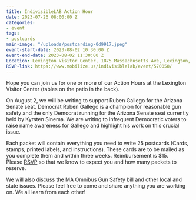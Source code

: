 ```yaml
---
title: IndivisibleLAB Action Hour
date: 2023-07-26 08:00:00 Z
categories:
- event
tags:
- postcards
main-image: "/uploads/postcarding-0d9917.jpeg"
event-start-date: 2023-08-02 10:30:00 Z
event-end-date: 2023-08-02 11:30:00 Z
Location: Lexington Visitor Center, 1875 Massachusetts Ave, Lexington, MA
RSVP-link: https://www.mobilize.us/indivisiblelab/event/570058/
---
```


Hope you can join us for one or more of our Action Hours at the Lexington Visitor Center (tables on the patio in the back). 

On August 2, we will be writing to support Ruben Gallego for the Arizona Senate seat. Democrat Ruben Gallego is a champion for reasonable gun safety and the only Democrat running for the Arizona Senate seat currently held by Kyrsten Sinema. We are writing to infrequent Democratic voters to raise name awareness for Gallego and highlight his work on this crucial issue.

Each packet will contain everything you need to write 25 postcards (Cards, stamps, printed labels, and instructions). These cards are to be mailed as you complete them and within three weeks. Reimbursement is $15. Please [RSVP](https://www.mobilize.us/indivisiblelab/event/570058/) so that we know to expect you and how many packets to reserve.

We will also discuss the MA Omnibus Gun Safety bill and other local and state issues. Please feel free to come and share anything you are working on. We all learn from each other!
